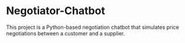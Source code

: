 # Negotiator-Chatbot
This project is a Python-based negotiation chatbot that simulates price negotiations between a customer and a supplier.
